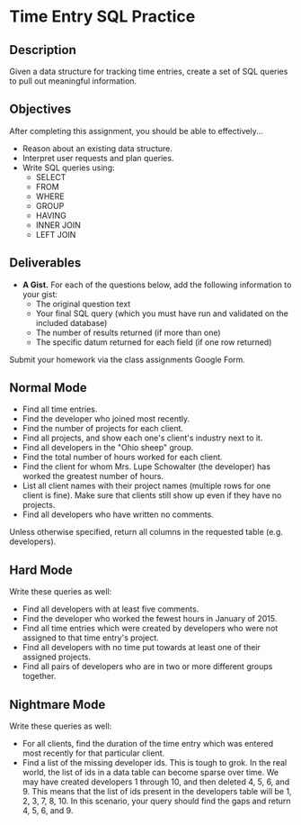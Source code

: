 # Time Entry SQL Practice

## Description

Given a data structure for tracking time entries, create a set of SQL queries to pull out meaningful information.

## Objectives

After completing this assignment, you should be able to effectively...

* Reason about an existing data structure.
* Interpret user requests and plan queries.
* Write SQL queries using:
  * SELECT
  * FROM
  * WHERE
  * GROUP
  * HAVING
  * INNER JOIN
  * LEFT JOIN

## Deliverables

* **A Gist.** For each of the questions below, add the following information to your gist:
  * The original question text
  * Your final SQL query (which you must have run and validated on the included database)
  * The number of results returned (if more than one)
  * The specific datum returned for each field (if one row returned)

Submit your homework via the class assignments Google Form.

## Normal Mode

* Find all time entries.
* Find the developer who joined most recently.
* Find the number of projects for each client.
* Find all projects, and show each one's client's industry next to it.
* Find all developers in the "Ohio sheep" group.
* Find the total number of hours worked for each client.
* Find the client for whom Mrs. Lupe Schowalter (the developer) has worked the greatest number of hours.
* List all client names with their project names (multiple rows for one client is fine).  Make sure that clients still show up even if they have no projects.
* Find all developers who have written no comments.

Unless otherwise specified, return all columns in the requested table (e.g. developers).

## Hard Mode

Write these queries as well:

* Find all developers with at least five comments.
* Find the developer who worked the fewest hours in January of 2015.
* Find all time entries which were created by developers who were not assigned to that time entry's project.
* Find all developers with no time put towards at least one of their assigned projects.
* Find all pairs of developers who are in two or more different groups together.

## Nightmare Mode

Write these queries as well:

* For all clients, find the duration of the time entry which was entered most recently for that particular client.
* Find a list of the missing developer ids. This is tough to grok.  In the real world, the list of ids in a data table can become sparse over time.  We may have created developers 1 through 10, and then deleted 4, 5, 6, and 9.  This means that the list of ids present in the developers table will be 1, 2, 3, 7, 8, 10.  In this scenario, your query should find the gaps and return 4, 5, 6, and 9.
